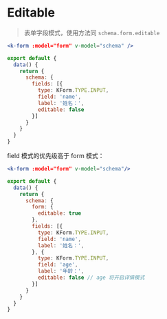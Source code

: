 # Editable

> 表单字段模式，使用方法同 `schema.form.editable`

```jsx
<k-form :model="form" v-model="schema" />
```

```js
export default {
  data() {
    return {
      schema: {
        fields: [{
          type: KForm.TYPE.INPUT,
          field: 'name',
          label: '姓名：',
          editable: false
        }]
      }
    }
  }
}
```

field 模式的优先级高于 form 模式：

```jsx
<k-form :model="form" v-model="schema"/>
```

```js
export default {
  data() {
    return {
      schema: {
        form: {
          editable: true
        },
        fields: [{
          type: KForm.TYPE.INPUT,
          field: 'name',
          label: '姓名：',
        }, {
          type: KForm.TYPE.INPUT,
          field: 'age',
          label: '年龄：',
          editable: false // age 将开启详情模式
        }]
      }
    }
  }
}
```